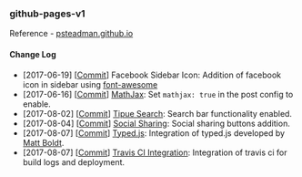 ### github-pages-v1



Reference - [psteadman.github.io](https://github.com/psteadman/psteadman.github.io)

#### Change Log
* [2017-06-19] [[Commit](https://github.com/shams-sam/shams-sam.github.io/commit/0b1dd563d1dc637500e3681b2c129f06aee53486)] Facebook Sidebar Icon: Addition of facebook icon in sidebar using [font-awesome](http://fontawesome.io/)
* [2017-06-16] [[Commit](https://github.com/shams-sam/shams-sam.github.io/commit/ca2f7588d43ac47b5d7625d8a6f1b2340c0287c3)] [MathJax](http://docs.mathjax.org): Set `mathjax: true` in the post config to enable.
* [2017-08-02] [[Commit](https://github.com/shams-sam/shams-sam.github.io/commit/3bc0157a10f99e47b5664a50133dd02c4a05fdc5)]  [Tipue Search](https://github.com/jekylltools/jekyll-tipue-search): Search bar functionality enabled.
* [2017-08-04] [[Commit](https://github.com/shams-sam/shams-sam.github.io/commit/d2b1baedfd88ee49d67608510921ff4e831590d7)]  [Social Sharing](https://mycyberuniverse.com/web/social-media-share-bar-jekyll-blog-website.html): Social sharing buttons addition.
* [2017-08-07] [[Commit](https://github.com/shams-sam/shams-sam.github.io/commit/4b7569d9e4e222826d99572f236d2f1b4a252a2f)]  [Typed.js](https://github.com/mattboldt/typed.js/): Integration of typed.js developed by [Matt Boldt](https://www.mattboldt.com).
* [2017-08-07] [[Commit](https://github.com/shams-sam/shams-sam.github.io/commit/e84106ff3f2407a73eefe74cdd6aa8d3cd0b811a)]  [Travis CI Integration](https://docs.travis-ci.com/user/deployment/pages/): Integration of travis ci for build logs and deployment.
